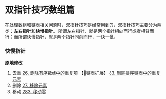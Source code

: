 # 双指针技巧数组篇

在处理数组和链表相关问题时，双指针技巧是经常用到的，双指针技巧主要分为两类：**左右指针**和**快慢指针**。
所谓左右指针，就是两个指针相向而行或者相背而行；而所谓快慢指针，就是两个指针同向而行，一快一慢。

### 快慢指针

**原地修改**

1. 去重
   [26. 删除有序数组中的重复项](https://leetcode.cn/problems/remove-duplicates-from-sorted-array/)
   ​【:pushpin:链表扩展】
   [83. 删除排序链表中的重复元素](https://leetcode.cn/problems/remove-duplicates-from-sorted-list/)
2. 删除
   [27. 移除元素](https://leetcode.cn/problems/remove-element/)
3. 移动
   [283. 移动零](https://leetcode.cn/problems/move-zeroes/)

